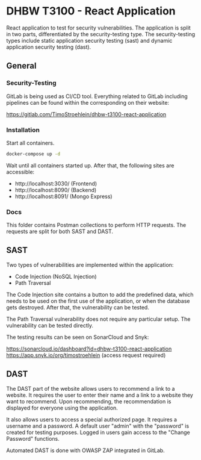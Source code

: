 # DHBW T3100 - React Application
React application to test for security vulnerabilities. The application is split in two parts, differentiated by the security-testing type. The security-testing types include static application security testing (sast) and dynamic application security testing (dast).

## General

### Security-Testing
GitLab is being used as CI/CD tool. Everything related to GitLab including pipelines can be found within the corresponding on their website:

https://gitlab.com/TimoStroehlein/dhbw-t3100-react-application

### Installation
Start all containers.
```bash
docker-compose up -d
```
Wait until all containers started up. After that, the following sites are accessible:

* http://localhost:3030/ (Frontend)
* http://localhost:8090/ (Backend)
* http://localhost:8091/ (Mongo Express)

### Docs
This folder contains Postman collections to perform HTTP requests. The requests are split for both SAST and DAST.

## SAST
Two types of vulnerabilities are implemented within the application:

* Code Injection (NoSQL Injection)
* Path Traversal

The Code Injection site contains a button to add the predefined data, which needs to be used on the first use of the application, or when the database gets destroyed. After that, the vulnerability can be tested.

The Path Traversal vulnerability does not require any particular setup. The vulnerability can be tested directly. 

The testing results can be seen on SonarCloud and Snyk:

https://sonarcloud.io/dashboard?id=dhbw-t3100-react-application
https://app.snyk.io/org/timostroehlein (access request required)

## DAST
The DAST part of the website allows users to recommend a link to a website. It requires the user to enter their name and a link to a website they want to recommend. Upon recommending, the recommendation is displayed for everyone using the application.

It also allows users to access a special authorized page. It requires a username and a password. A default user "admin" with the "password" is created for testing purposes. Logged in users gain access to the "Change Password" functions.

Automated DAST is done with OWASP ZAP integrated in GitLab.